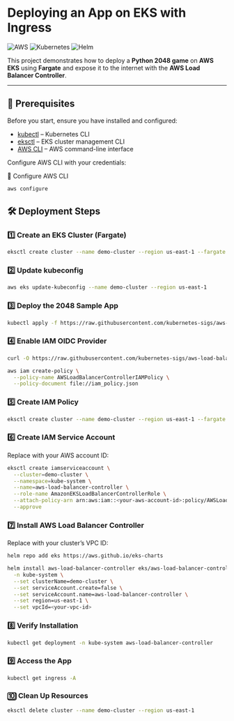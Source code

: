 # Deploying an App on EKS with Ingress

![AWS](https://img.shields.io/badge/AWS-EKS-orange) ![Kubernetes](https://img.shields.io/badge/Kubernetes-blue) ![Helm](https://img.shields.io/badge/Helm-3.0-blue)

This project demonstrates how to deploy a **Python 2048 game** on **AWS EKS** using **Fargate** and expose it to the internet with the **AWS Load Balancer Controller**.

---

## 📌 Prerequisites

Before you start, ensure you have installed and configured:

- [kubectl](https://kubernetes.io/docs/tasks/tools/install-kubectl/) – Kubernetes CLI
- [eksctl](https://eksctl.io/) – EKS cluster management CLI
- [AWS CLI](https://docs.aws.amazon.com/cli/) – AWS command-line interface

Configure AWS CLI with your credentials:

<summary>🔧 Configure AWS CLI</summary>

```bash
aws configure 
```

## 🛠️ Deployment Steps

### 1️⃣ Create an EKS Cluster (Fargate)
```bash
eksctl create cluster --name demo-cluster --region us-east-1 --fargate 
```
### 2️⃣ Update kubeconfig
```bash
aws eks update-kubeconfig --name demo-cluster --region us-east-1 
```
### 3️⃣ Deploy the 2048 Sample App
```bash
kubectl apply -f https://raw.githubusercontent.com/kubernetes-sigs/aws-load-balancer-controller/v2.5.4/docs/examples/2048/2048_full.yaml
```

### 4️⃣ Enable IAM OIDC Provider
```bash
curl -O https://raw.githubusercontent.com/kubernetes-sigs/aws-load-balancer-controller/v2.11.0/docs/install/iam_policy.json

aws iam create-policy \
  --policy-name AWSLoadBalancerControllerIAMPolicy \
  --policy-document file://iam_policy.json
```

### 5️⃣ Create IAM Policy
```bash
eksctl create cluster --name demo-cluster --region us-east-1 --fargate 
```

### 6️⃣ Create IAM Service Account
Replace <your-aws-account-id> with your AWS account ID:
```bash
eksctl create iamserviceaccount \
  --cluster=demo-cluster \
  --namespace=kube-system \
  --name=aws-load-balancer-controller \
  --role-name AmazonEKSLoadBalancerControllerRole \
  --attach-policy-arn arn:aws:iam::<your-aws-account-id>:policy/AWSLoadBalancerControllerIAMPolicy \
  --approve
```

### 7️⃣ Install AWS Load Balancer Controller
Replace <your-vpc-id> with your cluster’s VPC ID:
```bash
helm repo add eks https://aws.github.io/eks-charts

helm install aws-load-balancer-controller eks/aws-load-balancer-controller \
  -n kube-system \
  --set clusterName=demo-cluster \
  --set serviceAccount.create=false \
  --set serviceAccount.name=aws-load-balancer-controller \
  --set region=us-east-1 \
  --set vpcId=<your-vpc-id>
```

### 8️⃣ Verify Installation
```bash
kubectl get deployment -n kube-system aws-load-balancer-controller
```

### 9️⃣ Access the App
```bash
kubectl get ingress -A
```
### 🔟 Clean Up Resources
```bash
eksctl delete cluster --name demo-cluster --region us-east-1
```
